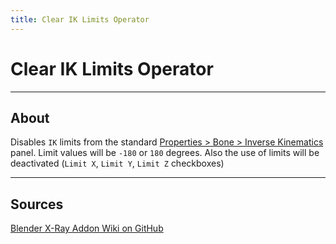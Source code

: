 ```yaml
---
title: Clear IK Limits Operator
---
```


# Clear IK Limits Operator

___

## About

Disables `IK` limits from the standard [Properties > Bone > Inverse Kinematics](https://docs.blender.org/manual/en/3.6/animation/armatures/bones/properties/inverse_kinematics.html) panel. Limit values will be `-180` or `180` degrees. Also the use of limits will be deactivated (`Limit X`, `Limit Y`, `Limit Z` checkboxes)

___

## Sources

[Blender X-Ray Addon Wiki on GitHub](https://github.com/PavelBlend/blender-xray/wiki/Operator-IK-Limits#%D0%9E%D0%BF%D0%B5%D1%80%D0%B0%D1%82%D0%BE%D1%80-Clear-IK-Limits)
